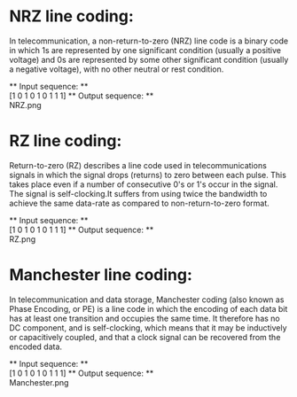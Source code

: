 # NRZ line coding:
In telecommunication, a non-return-to-zero (NRZ) line code is a binary code in which 1s are represented 
by one significant condition (usually a positive voltage) and 0s are represented by some other significant 
condition (usually a negative voltage), with no other neutral or rest condition.

** Input sequence: **<br>
[1 0 1 0 1 0 1 1 1]
** Output sequence: **<br>
NRZ.png

# RZ line coding:
Return-to-zero (RZ) describes a line code used in telecommunications signals in which the signal drops (returns) 
to zero between each pulse. This takes place even if a number of consecutive 0's or 1's occur in the signal. 
The signal is self-clocking.It suffers from using twice the bandwidth to achieve the same data-rate as compared 
to non-return-to-zero format.

** Input sequence: **<br>
[1 0 1 0 1 0 1 1 1]
** Output sequence: **<br>
RZ.png

# Manchester line coding:
In telecommunication and data storage, Manchester coding (also known as Phase Encoding, or PE) is a line code in which 
the encoding of each data bit has at least one transition and occupies the same time. It therefore has no DC component, 
and is self-clocking, which means that it may be inductively or capacitively coupled, and that a clock signal can be recovered 
from the encoded data.

** Input sequence: **<br>
[1 0 1 0 1 0 1 1 1]
** Output sequence: **<br>
Manchester.png



